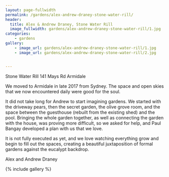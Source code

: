 ```yaml
---
layout: page-fullwidth
permalink: /gardens/alex-andrew-draney-stone-water-rill/
header:
  title: Alex & Andrew Draney, Stone Water Rill
  image_fullwidth: gardens/alex-andrew-draney-stone-water-rill/1.jpg
categories:
    - gardens
gallery:
    - image_url: gardens/alex-andrew-draney-stone-water-rill/1.jpg
    - image_url: gardens/alex-andrew-draney-stone-water-rill/2.jpg


---
```


Stone Water Rill 141 Mays Rd Armidale

We moved to Armidale in late 2017 from Sydney. The space and open skies that we now encountered daily were good for the soul.

It did not take long for Andrew to start imagining gardens. We started with the driveway pears, then the secret garden, the olive grove room, and the space between the guesthouse (rebuilt from the existing shed) and the pool. Bringing the whole garden together, as well as connecting the garden with the house, was proving more difficult, so we asked for help, and Paul Bangay developed a plan with us that we love.

It is not fully executed as yet, and we love watching everything grow and begin to fill out the spaces, creating a beautiful juxtaposition of formal gardens against the eucalypt backdrop.

Alex and Andrew Draney

{% include gallery %}